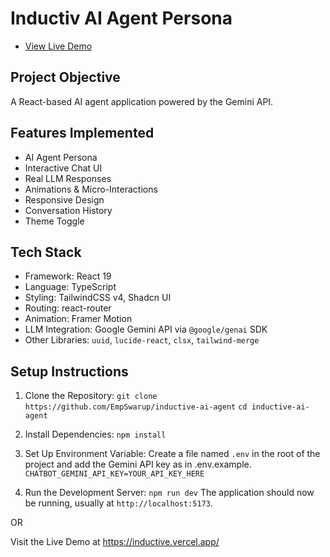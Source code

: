 # Inductiv AI Agent Persona

- [View Live Demo](https://inductive.vercel.app/)

## Project Objective
A React-based AI agent application powered by the Gemini API.

## Features Implemented

- AI Agent Persona
- Interactive Chat UI
- Real LLM Responses
- Animations & Micro-Interactions
- Responsive Design
- Conversation History
- Theme Toggle

## Tech Stack

- Framework: React 19
- Language: TypeScript
- Styling: TailwindCSS v4, Shadcn UI
- Routing: react-router
- Animation: Framer Motion
- LLM Integration: Google Gemini API via `@google/genai` SDK
- Other Libraries: `uuid`, `lucide-react`, `clsx`, `tailwind-merge`

## Setup Instructions

1.  Clone the Repository:
    `git clone https://github.com/EmpSwarup/inductive-ai-agent`
    `cd inductive-ai-agent`

2.  Install Dependencies:
    `npm install`

3.  Set Up Environment Variable:
    Create a file named `.env` in the root of the project and add the Gemini API key as in .env.example.
    `CHATBOT_GEMINI_API_KEY=YOUR_API_KEY_HERE`

4.  Run the Development Server:
    `npm run dev`
    The application should now be running, usually at `http://localhost:5173`.

OR

Visit the Live Demo at https://inductive.vercel.app/